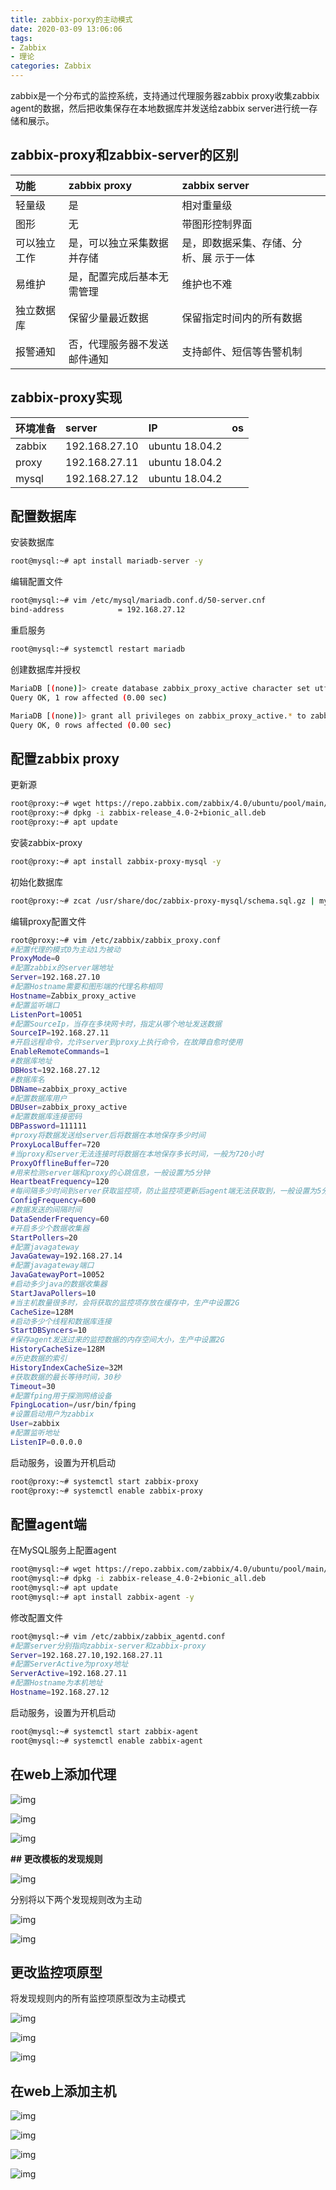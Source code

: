 ```yaml
---
title: zabbix-porxy的主动模式
date: 2020-03-09 13:06:06
tags: 
- Zabbix
- 理论
categories: Zabbix
---
```


zabbix是一个分布式的监控系统，支持通过代理服务器zabbix proxy收集zabbix agent的数据，然后把收集保存在本地数据库并发送给zabbix server进行统一存储和展示。

<!--more-->

## zabbix-proxy和zabbix-server的区别

| 功能         | zabbix proxy                 | zabbix server                           |
| :----------- | :--------------------------- | :-------------------------------------- |
| 轻量级       | 是                           | 相对重量级                              |
| 图形         | 无                           | 带图形控制界面                          |
| 可以独立工作 | 是，可以独立采集数据并存储   | 是，即数据采集、存储、分析、展 示于一体 |
| 易维护       | 是，配置完成后基本无需管理   | 维护也不难                              |
| 独立数据库   | 保留少量最近数据             | 保留指定时间内的所有数据                |
| 报警通知     | 否，代理服务器不发送邮件通知 | 支持邮件、短信等告警机制                |

## zabbix-proxy实现

| 环境准备 | server        | IP             | os   |
| :------- | :------------ | :------------- | :--- |
| zabbix   | 192.168.27.10 | ubuntu 18.04.2 |      |
| proxy    | 192.168.27.11 | ubuntu 18.04.2 |      |
| mysql    | 192.168.27.12 | ubuntu 18.04.2 |      |

## 配置数据库

安装数据库

```bash
root@mysql:~# apt install mariadb-server -y
```

编辑配置文件

```bash
root@mysql:~# vim /etc/mysql/mariadb.conf.d/50-server.cnf 
bind-address            = 192.168.27.12
```

重启服务

```bash
root@mysql:~# systemctl restart mariadb
```

创建数据库并授权

```bash
MariaDB [(none)]> create database zabbix_proxy_active character set utf8 collate utf8_bin;
Query OK, 1 row affected (0.00 sec)

MariaDB [(none)]> grant all privileges on zabbix_proxy_active.* to zabbix_proxy_active@'192.168.27.%' identified by '111111';
Query OK, 0 rows affected (0.00 sec)
```

## 配置zabbix proxy

更新源

```bash
root@proxy:~# wget https://repo.zabbix.com/zabbix/4.0/ubuntu/pool/main/z/zabbix-release/zabbix-release_4.0-2+bionic_all.deb
root@proxy:~# dpkg -i zabbix-release_4.0-2+bionic_all.deb
root@proxy:~# apt update
```

安装zabbix-proxy

```bash
root@proxy:~# apt install zabbix-proxy-mysql -y
```

初始化数据库

```bash
root@proxy:~# zcat /usr/share/doc/zabbix-proxy-mysql/schema.sql.gz | mysql -uzabbix_proxy_active -p111111 -h192.168.27.12 zabbix_proxy_active
```

编辑proxy配置文件

```bash
root@proxy:~# vim /etc/zabbix/zabbix_proxy.conf 
#配置代理的模式0为主动1为被动
ProxyMode=0
#配置zabbix的server端地址
Server=192.168.27.10
#配置Hostname需要和图形端的代理名称相同
Hostname=Zabbix_proxy_active
#配置监听端口
ListenPort=10051
#配置SourceIp，当存在多块网卡时，指定从哪个地址发送数据
SourceIP=192.168.27.11
#开启远程命令，允许server到proxy上执行命令，在故障自愈时使用
EnableRemoteCommands=1
#数据库地址
DBHost=192.168.27.12
#数据库名
DBName=zabbix_proxy_active
#配置数据库用户
DBUser=zabbix_proxy_active
#配置数据库连接密码
DBPassword=111111
#proxy将数据发送给server后将数据在本地保存多少时间
ProxyLocalBuffer=720
#当proxy和server无法连接时将数据在本地保存多长时间，一般为720小时
ProxyOfflineBuffer=720
#用来检测server端和proxy的心跳信息，一般设置为5分钟
HeartbeatFrequency=120
#每间隔多少时间到server获取监控项，防止监控项更新后agent端无法获取到，一般设置为5分钟
ConfigFrequency=600
#数据发送的间隔时间
DataSenderFrequency=60
#开启多少个数据收集器
StartPollers=20
#配置javagateway
JavaGateway=192.168.27.14
#配置javagateway端口
JavaGatewayPort=10052
#启动多少java的数据收集器
StartJavaPollers=10
#当主机数量很多时，会将获取的监控项存放在缓存中，生产中设置2G
CacheSize=128M
#启动多少个线程和数据库连接
StartDBSyncers=10
#保存agent发送过来的监控数据的内存空间大小，生产中设置2G 
HistoryCacheSize=128M
#历史数据的索引
HistoryIndexCacheSize=32M
#获取数据的最长等待时间，30秒
Timeout=30
#配置fping用于探测网络设备
FpingLocation=/usr/bin/fping
#设置启动用户为zabbix
User=zabbix
#配置监听地址
ListenIP=0.0.0.0
```

启动服务，设置为开机启动

```bash
root@proxy:~# systemctl start zabbix-proxy
root@proxy:~# systemctl enable zabbix-proxy
```

## 配置agent端

在MySQL服务上配置agent

```bash
root@mysql:~# wget https://repo.zabbix.com/zabbix/4.0/ubuntu/pool/main/z/zabbix-release/zabbix-release_4.0-2+bionic_all.deb
root@mysql:~# dpkg -i zabbix-release_4.0-2+bionic_all.deb
root@mysql:~# apt update
root@mysql:~# apt install zabbix-agent -y
```

修改配置文件

```bash
root@mysql:~# vim /etc/zabbix/zabbix_agentd.conf 
#配置server分别指向zabbix-server和zabbix-proxy
Server=192.168.27.10,192.168.27.11
#配置ServerActive为proxy地址
ServerActive=192.168.27.11
#配置Hostname为本机地址
Hostname=192.168.27.12
```

启动服务，设置为开机启动

```bash
root@mysql:~# systemctl start zabbix-agent
root@mysql:~# systemctl enable zabbix-agent
```

##  

 

## 在web上添加代理

![img](zabbix-porxy的主动模式/proxy1-1-1024x549.png)

![img](zabbix-porxy的主动模式/proxy2-1-1024x549.png)

![img](zabbix-porxy的主动模式/proxy3-1-1024x549.png)

**## 更改模板的发现规则**



![img](zabbix-porxy的主动模式/discover1-1024x549.png)

分别将以下两个发现规则改为主动

![img](zabbix-porxy的主动模式/discover2-1024x549.png)

![img](zabbix-porxy的主动模式/discover3-1024x549.png)

## 更改监控项原型

将发现规则内的所有监控项原型改为主动模式 



![img](zabbix-porxy的主动模式/item1-1024x549.png)

![img](zabbix-porxy的主动模式/item2-1024x549.png)



![img](zabbix-porxy的主动模式/item3-1024x549.png)

## 在web上添加主机

![img](zabbix-porxy的主动模式/addhost1-1024x549.png)



![img](zabbix-porxy的主动模式/addhost2-1024x549.png)

![img](zabbix-porxy的主动模式/addhost3-1024x549.png)

![img](zabbix-porxy的主动模式/addhost4-1024x549.png)